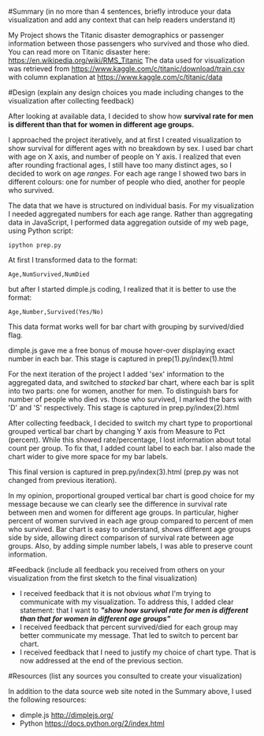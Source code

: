 #Summary
(in no more than 4 sentences, briefly introduce your data visualization and add any context that can help readers understand it)

My Project shows the Titanic disaster demographics or passenger information between those passengers who survived and those who died.
You can read more on Titanic disaster here: https://en.wikipedia.org/wiki/RMS_Titanic
The data used for visualization was retrieved from https://www.kaggle.com/c/titanic/download/train.csv
with column explanation at https://www.kaggle.com/c/titanic/data 


#Design
(explain any design choices you made including changes to the visualization after collecting feedback)

After looking at available data, I decided to show how **survival rate for men is different than that for women in different age groups.**

I approached the project iteratively, and at first I created visualization to show survival for different ages with no breakdown by sex.
I used bar chart with age on X axis, and number of people on Y axis.
I realized that even after rounding fractional ages, I still have too many distinct ages, so I decided to work on age *ranges*.
For each age range I showed two bars in different colours: one for number of people who died, another for people who survived.

The data that we have is structured on individual basis. For my visualization I needed aggregated numbers for each age range. 
Rather than aggregating data in JavaScript, I performed data aggregation outside of my web page, using Python script:

    ipython prep.py
    
At first I transformed data to the format:

    Age,NumSurvived,NumDied
    
but after I started dimple.js coding, I realized that it is better to use the format: 

    Age,Number,Survived(Yes/No)

This data format works well for bar chart with grouping by survived/died flag.

dimple.js gave me a free bonus of mouse hover-over displaying exact number in each bar.
This stage is captured in prep(1).py/index(1).html

For the next iteration of the project I added 'sex' information to the aggregated data, and switched to *stacked* bar chart, where each bar is split into two parts:
one for women, another for men. To distinguish bars for number of people who died vs. those who survived, I marked the bars with 'D' and 'S' respectively.
This stage is captured in prep.py/index(2).html

After collecting feedback, I decided to switch my chart type to proportional grouped vertical bar chart by changing Y axis from Measure to Pct (percent).
While this showed rate/percentage, I lost information about total count per group. To fix that, I added count label to each bar.
I also made the chart wider to give more space for my bar labels.

This final version is captured in prep.py/index(3).html (prep.py was not changed from previous iteration).

In my opinion, proportional grouped vertical bar chart is good choice for my message 
because we can clearly see the difference in survival rate between men and women for different age groups. 
In particular, higher percent of women survived in each age group compared to percent of men who survived.
Bar chart is easy to understand, shows different age groups side by side, allowing direct comparison of survival rate between age groups.
Also, by adding simple number labels, I was able to preserve count information.

#Feedback
(include all feedback you received from others on your visualization from the first sketch to the final visualization)

+ I received feedback that it is not obvious *what* I'm trying to communicate with my visualization. To address this, I added clear statement: that I want to __*"show how survival rate for men is different than that for women in different age groups"*__
+ I received feedback that percent survived/died for each group may better communicate my message. That led to switch to percent bar chart.
+ I received feedback that I need to justify my choice of chart type. That is now addressed at the end of the previous section.

#Resources
(list any sources you consulted to create your visualization)

In addition to the data source web site noted in the Summary above, I used the following resources:

+ dimple.js   http://dimplejs.org/
+ Python      https://docs.python.org/2/index.html